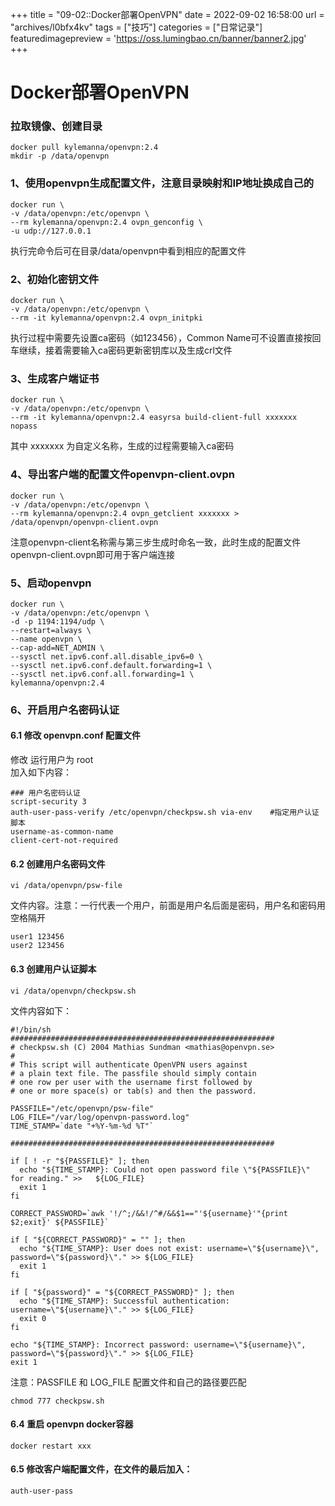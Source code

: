 +++
title = "09-02::Docker部署OpenVPN"
date = 2022-09-02 16:58:00
url = "archives/l0bfx4kv"
tags = ["技巧"]
categories = ["日常记录"]
featuredimagepreview = 'https://oss.lumingbao.cn/banner/banner2.jpg'
+++

# Docker部署OpenVPN


### 拉取镜像、创建目录
````shell
docker pull kylemanna/openvpn:2.4
mkdir -p /data/openvpn
````

### 1、使用openvpn生成配置文件，注意目录映射和IP地址换成自己的
````shell
docker run \
-v /data/openvpn:/etc/openvpn \
--rm kylemanna/openvpn:2.4 ovpn_genconfig \
-u udp://127.0.0.1
````
执行完命令后可在目录/data/openvpn中看到相应的配置文件

### 2、初始化密钥文件
````shell
docker run \
-v /data/openvpn:/etc/openvpn \
--rm -it kylemanna/openvpn:2.4 ovpn_initpki
````
执行过程中需要先设置ca密码（如123456），Common Name可不设置直接按回车继续，接着需要输入ca密码更新密钥库以及生成crl文件

### 3、生成客户端证书
````shell
docker run \
-v /data/openvpn:/etc/openvpn \
--rm -it kylemanna/openvpn:2.4 easyrsa build-client-full xxxxxxx nopass
````
其中 xxxxxxx 为自定义名称，生成的过程需要输入ca密码

### 4、导出客户端的配置文件openvpn-client.ovpn
````shell
docker run \
-v /data/openvpn:/etc/openvpn \
--rm kylemanna/openvpn:2.4 ovpn_getclient xxxxxxx > /data/openvpn/openvpn-client.ovpn
````
注意openvpn-client名称需与第三步生成时命名一致，此时生成的配置文件openvpn-client.ovpn即可用于客户端连接

### 5、启动openvpn
````shell
docker run \
-v /data/openvpn:/etc/openvpn \
-d -p 1194:1194/udp \
--restart=always \
--name openvpn \
--cap-add=NET_ADMIN \
--sysctl net.ipv6.conf.all.disable_ipv6=0 \
--sysctl net.ipv6.conf.default.forwarding=1 \
--sysctl net.ipv6.conf.all.forwarding=1 \
kylemanna/openvpn:2.4
````

### 6、开启用户名密码认证

#### 6.1 修改 openvpn.conf 配置文件
修改 运行用户为 root  
加入如下内容：
````shell
### 用户名密码认证
script-security 3
auth-user-pass-verify /etc/openvpn/checkpsw.sh via-env    #指定用户认证脚本
username-as-common-name
client-cert-not-required
````

#### 6.2 创建用户名密码文件
````shell
vi /data/openvpn/psw-file
````
文件内容。注意：一行代表一个用户，前面是用户名后面是密码，用户名和密码用空格隔开
````shell
user1 123456
user2 123456
````

#### 6.3 创建用户认证脚本
````shell
vi /data/openvpn/checkpsw.sh
````
文件内容如下：
````shell
#!/bin/sh
###########################################################
# checkpsw.sh (C) 2004 Mathias Sundman <mathias@openvpn.se>
#
# This script will authenticate OpenVPN users against
# a plain text file. The passfile should simply contain
# one row per user with the username first followed by
# one or more space(s) or tab(s) and then the password.

PASSFILE="/etc/openvpn/psw-file"
LOG_FILE="/var/log/openvpn-password.log"
TIME_STAMP=`date "+%Y-%m-%d %T"`

###########################################################

if [ ! -r "${PASSFILE}" ]; then
  echo "${TIME_STAMP}: Could not open password file \"${PASSFILE}\" for reading." >>   ${LOG_FILE}
  exit 1
fi

CORRECT_PASSWORD=`awk '!/^;/&&!/^#/&&$1=="'${username}'"{print $2;exit}' ${PASSFILE}`

if [ "${CORRECT_PASSWORD}" = "" ]; then
  echo "${TIME_STAMP}: User does not exist: username=\"${username}\", password=\"${password}\"." >> ${LOG_FILE}
  exit 1
fi

if [ "${password}" = "${CORRECT_PASSWORD}" ]; then
  echo "${TIME_STAMP}: Successful authentication: username=\"${username}\"." >> ${LOG_FILE}
  exit 0
fi

echo "${TIME_STAMP}: Incorrect password: username=\"${username}\", password=\"${password}\"." >> ${LOG_FILE}
exit 1
````
注意：PASSFILE 和 LOG_FILE 配置文件和自己的路径要匹配
````shell
chmod 777 checkpsw.sh
````

#### 6.4 重启 openvpn docker容器
````shell
docker restart xxx
````

#### 6.5 修改客户端配置文件，在文件的最后加入：
````shell
auth-user-pass
````